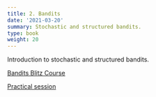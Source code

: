 ```yaml
---
title: 2. Bandits
date: '2021-03-20'
summary: Stochastic and structured bandits.
type: book
weight: 20
---
```


Introduction to stochastic and structured bandits.

<!--more-->

[Bandits Blitz Course](bandit_cheatsheet.pdf)

[Practical session](td2.zip)
